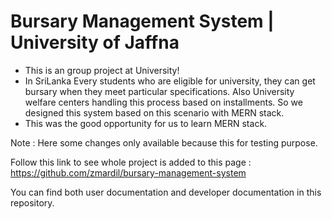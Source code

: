 # Bursary Management System | University of Jaffna

- This is an group project at University!
- In SriLanka Every students who are eligible for university, they can get bursary when they meet particular specifications. Also University welfare centers handling this process based on installments. So we designed this system based on this scenario with MERN stack.
- This was the good opportunity for us to learn MERN stack.


Note : Here some changes only available because this for testing purpose.

Follow this link to see whole project is added to this page : https://github.com/zmardil/bursary-management-system

You can find both user documentation and developer documentation in this repository.
